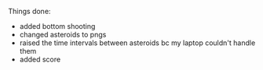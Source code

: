 Things done:
 - added bottom shooting 
 - changed asteroids to pngs
 - raised the time intervals between asteroids bc my laptop couldn't handle them
 - added score 
